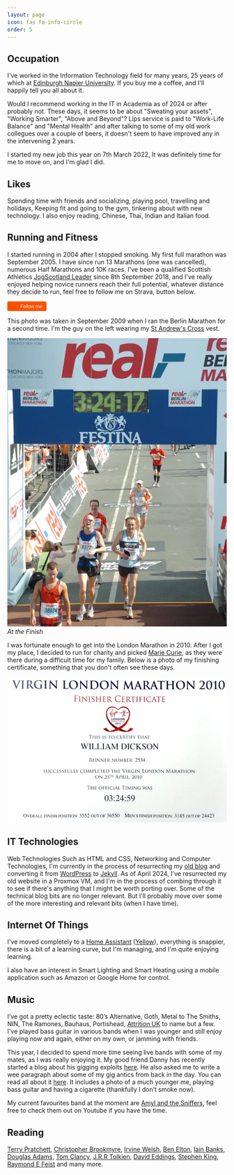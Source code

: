 ```yaml
---
layout: page
icon: fas fa-info-circle
order: 5
---
```


## Occupation

I've worked in the Information Technology field for many years, 25 years of which at [Edinburgh Napier University](https://www.napier.ac.uk). If you buy me a coffee, and I'll happily tell you all about it.

Would I recommend working in the IT in Academia as of 2024 or after probably not. These days, it seems to be about "Sweating your assets", "Working Smarter", "Above and Beyond"? Lips service is paid to "Work-Life Balance" and "Mental Health" and after talking to some of my old work collegues over a couple of beers, it doesn't seem to have improved any in the intervening 2 years.

I started my new job this year on 7th March 2022, It was definitely time for me to move on, and I'm glad I did.

## Likes

Spending time with friends and socializing, playing pool, travelling and holidays, Keeping fit and going to the gym, tinkering about with new technology. I also enjoy reading, Chinese, Thai, Indian and Italian food.

## Running and Fitness

I started running in 2004 after I stopped smoking. My first full marathon was September 2005. I have since run 13 Marathons (one was cancelled), numerous Half Marathons and 10K races. I've been a qualified Scottish Athletics [JogScotland Leader](https://sauser.sportserve.net/pages/home.aspx) since 8th September 2018, and I've really enjoyed helping novice runners reach their full potential, whatever distance they decide to run, feel free to follow me on Strava, button below.

<a style="display:inline-block;background-color:#FC5200;color:#fff;padding:5px 10px 5px 30px;font-size:11px;font-family:Helvetica, Arial, sans-serif;white-space:nowrap;text-decoration:none;background-repeat:no-repeat;background-position:10px center;border-radius:3px;background-image:url('https://badges.strava.com/logo-strava-echelon.png')" href='https://strava.com/athletes/9589963' target="clean">Follow me</a>

This photo was taken in September 2009 when I ran the Berlin Marathon for a second time. I'm the guy on the left wearing my [St Andrew's Cross](https://en.wikipedia.org/wiki/Flag_of_Scotland) vest.

![Berlin Marathon](../assets/img/about/Berlin_Marathon.webp)_At the Finish_

I was fortunate enough to get into the London Marathon in 2010. After I got my place, I decided to run for charity and picked [Marie Curie](https://www.mariecurie.org.uk/), as they were there during a difficult time for my family. Below is a photo of my finishing certificate, something that you don't often see these days.

![Finishing Certificate](../assets/img/about/London_Marathon_Certificate.webp)

## IT Technologies

Web Technologies Such as HTML and CSS, Networking and Computer Technologies, I'm currently in the process of resurrecting my [old blog](https://web.archive.org/web/20180516212904/http://www.dickson.me.uk/) and converting it from [WordPress](https://wordpress.org/) to [Jekyll](https://jekyllrb.com/). As of April 2024, I've resurrected my old website in a Proxmox VM, and I'm in the process of combing through it to see if there's anything that I might be worth porting over. Some of the technical blog bits are no longer relevant. But I'll probably move over some of the more interesting and relevant bits (when I have time).

## Internet Of Things

I've moved completely to a [Home Assistant](https://www.home-assistant.io/) ([Yellow](https://www.home-assistant.io/yellow/)), everything is snappier, there is a bit of a learning curve, but I'm managing, and I'm quite enjoying learning.

I also have an interest in Smart Lighting and Smart Heating using a mobile application such as Amazon or Google Home for control.

## Music

I’ve got a pretty eclectic taste: 80’s Alternative, Goth, Metal to The Smiths, NIN, The Ramones, Bauhaus, Portishead, [Attrition UK](https://attritionuk.bandcamp.com/) to name but a few. I've played bass guitar in various bands when I was younger and still enjoy playing now and again, either on my own, or jamming with friends.

This year, I decided to spend more time seeing live bands with some of my mates, as I was really enjoying it. My good friend Danny has recently started a blog about his gigging exploits [here](https://www.gig-antics.live). He also asked me to write a wee paragraph about some of my gig antics from back in the day. You can read all about it [here](https://www.gig-antics.live/post/introducing-peni-goth-bill). It includes a photo of a much younger me, playing bass guitar and having a cigarette (thankfully I don’t smoke now).

My current favourites band at the moment are [Amyl and the Sniffers](https://www.amylandthesniffers.com/), feel free to check them out on Youtube if you have the time.

## Reading

[Terry Pratchett](https://www.terrypratchettbooks.com/), [Christopher Brookmyre](https://www.brookmyre.co.uk/), [Irvine Welsh](https://en.wikipedia.org/wiki/Irvine_Welsh), [Ben Elton](https://en.wikipedia.org/wiki/Ben_Elton), [Iain Banks](https://www.iain-banks.net/), [Douglas Adams](https://en.wikipedia.org/wiki/Douglas_Adams), [Tom Clancy](https://en.wikipedia.org/wiki/Tom_Clancy), [J.R.R Tolkien](https://en.wikipedia.org/wiki/J._R._R._Tolkien), [David Eddings](https://en.wikipedia.org/wiki/David_Eddings), [Stephen King](https://stephenking.com/), [Raymond E Feist](https://www.crydee.com/) and many more.
